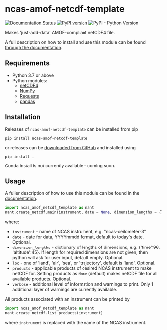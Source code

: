 ncas-amof-netcdf-template
=========================
[![Documentation Status](https://readthedocs.org/projects/ncas-amof-netcdf-template/badge/?version=latest)](https://ncas-amof-netcdf-template.readthedocs.io/en/latest/?badge=latest)
[![PyPI version](https://badge.fury.io/py/ncas-amof-netcdf-template.svg)](https://pypi.org/project/ncas-amof-netcdf-template/)
![PyPI - Python Version](https://img.shields.io/pypi/pyversions/ncas-amof-netcdf-template)


Makes 'just-add-data' AMOF-compliant netCDF4 file.

A full description on how to install and use this module can be found [through the documentation](https://ncas-amof-netcdf-template.readthedocs.io/).

Requirements
------------
* Python 3.7 or above
* Python modules:
  * [netCDF4](http://unidata.github.io/netcdf4-python/)
  * [NumPy](https://numpy.org/) 
  * [Requests](https://requests.readthedocs.io/en/latest/)
  * [pandas](https://pandas.pydata.org/)

Installation
------------
Releases of `ncas-amof-netcdf-template` can be installed from pip
```
pip install ncas-amof-netcdf-template
```
or releases can be [downloaded from GitHub](https://github.com/joshua-hampton/ncas_amof_netcdf_template/releases) and installed using
```
pip install .
```

Conda install is not currently available - coming soon.

Usage
-----

A fuller description of how to use this module can be found in the [documentation](https://ncas-amof-netcdf-template.readthedocs.io/en/latest/usage.html).

```python
import ncas_amof_netcdf_template as nant
nant.create_netcdf.main(instrument, date = None, dimension_lengths = {}, loc = 'land', products = None)
```
where:
- `instrument` - name of NCAS instrument, e.g. "ncas-ceilometer-3"
- `date` - date for data, YYYYmmdd format, default to today's date. Optional.
- `dimension_lengths` - dictionary of lengths of dimensions, e.g. {'time':96, 'altitude':45}. If length for required dimensions are not given, then python will ask for user input, default empty. Optional.
- `loc` - one of 'land', 'air', 'sea', or 'trajectory', default is 'land'. Optional.
- `products` - applicable products of desired NCAS instrument to make netCDF for. Setting products as `None` (default) makes netCDF file for all available products. Optional.
- `verbose` - additional level of information and warnings to print. Only 1 additional layer of warnings are currently available.

All products associated with an instrument can be printed by
```python
import ncas_amof_netcdf_template as nant
nant.create_netcdf.list_products(instrument)
```
where `instrument` is replaced with the name of the NCAS instrument.


